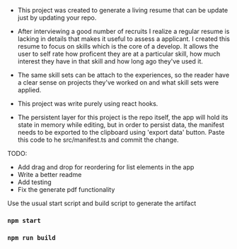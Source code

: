 - This project was created to generate a living resume that can be update just by updating your repo.

- After interviewing a good number of recruits I realize a regular resume is lacking in details that makes it useful to assess a applicant. I created this resume to focus on skills which is the core of a develop. It allows the user to self rate how proficent they are at a particular skill, how much interest they have in that skill and how long ago they've used it. 

- The same skill sets can be attach to the experiences, so the reader have a clear sense on projects they've worked on and what skill sets were applied.

- This project was write purely using react hooks.

- The persistent layer for this project is the repo itself, the app will hold its state in memory while editing, but in order to persist data, the manifest needs to be exported to the clipboard using 'export data' button. Paste this code to he src/manifest.ts and commit the change.

TODO:
- Add drag and drop for reordering for list elements in the app
- Write a better readme
- Add testing
- Fix the generate pdf functionality

Use the usual start script and build script to generate the artifact

### `npm start`

### `npm run build`
